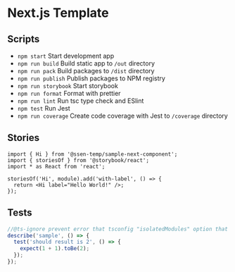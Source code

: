 # Next.js Template

## Scripts

- `npm start` Start development app
- `npm run build` Build static app to `/out` directory
- `npm run pack` Build packages to `/dist` directory
- `npm run publish` Publish packages to NPM registry
- `npm run storybook` Start storybook
- `npm run format` Format with prettier
- `npm run lint` Run tsc type check and ESlint
- `npm test` Run Jest
- `npm run coverage` Create code coverage with Jest to `/coverage` directory

## Stories

<!-- import src/**/*.stories.tsx -->

```tsx
import { Hi } from '@ssen-temp/sample-next-component';
import { storiesOf } from '@storybook/react';
import * as React from 'react';

storiesOf('Hi', module).add('with-label', () => {
  return <Hi label="Hello World!" />;
});

```

<!-- importend -->

## Tests

<!-- import src/**/*.test.ts -->

```ts
//@ts-ignore prevent error that tsconfig "isolatedModules" option that next.js forcing make
describe('sample', () => {
  test('should result is 2', () => {
    expect(1 + 1).toBe(2);
  });
});

```

<!-- importend -->
